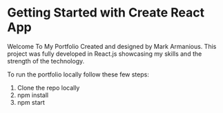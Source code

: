 # Getting Started with Create React App

Welcome To My Portfolio Created and designed by Mark Armanious.
This project was fully developed in React.js showcasing my skills and the strength of the technology.

To run the portfolio locally follow these few steps:

1. Clone the repo locally
2. npm install
3. npm start
